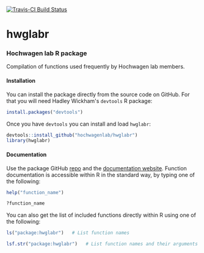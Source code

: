[![Travis-CI Build Status](https://travis-ci.org/luisvalesilva/hwglabr.svg?branch=master)](https://travis-ci.org/luisvalesilva/hwglabr)

# hwglabr
### Hochwagen lab R package

Compilation of functions used frequently by Hochwagen lab members.

#### Installation

You can install the package directly from the source code on GitHub. For that you
will need Hadley Wickham's `devtools` R package:
``` r
install.packages("devtools")
```

Once you have `devtools` you can install and load `hwglabr`:
``` r
devtools::install_github("hochwagenlab/hwglabr")
library(hwglabr)
```

#### Documentation

Use the package GitHub [repo](https://github.com/hochwagenlab/hwglabr) and the
[documentation website](http://www.nyu.edu/projects/hochwagen/hwglabr_docs/).
Function documentation is accessible within R in the standard way, by typing one of the following:

``` r
help("function_name")

?function_name
```

You can also get the list of included functions directly within R using one of the following:

``` r
ls("package:hwglabr")   # List function names

lsf.str("package:hwglabr")   # List function names and their arguments
```
